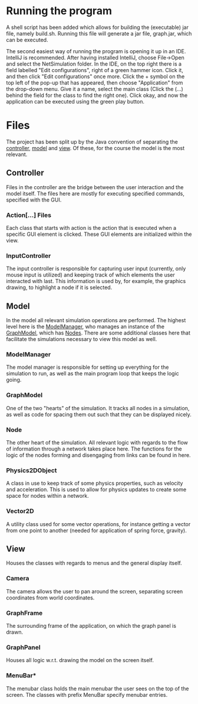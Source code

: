 # Running the program

A shell script has been added which allows for building the (executable) jar file, namely build.sh. Running this file will generate a jar file, graph.jar, which can be executed.

The second easiest way of running the program is opening it up in an IDE. IntelliJ is recommended. After having installed IntelliJ, choose File->Open and select the NetSimulation folder. In the IDE, on the top right there is a field labelled "Edit configurations", right of a green hammer icon. Click it, and then click "Edit configurations" once more. Click the + symbol on the top left of the pop-up that has appeared, then choose "Application" from the drop-down menu. Give it a name, select the main class (Click the (...) behind the field for the class to find the right one). Click okay, and now the application can be executed using the green play button.

# Files
The project has been split up by the Java convention of separating the [controller](#controller), [model](#model) and [view](#view). Of these, for the course the model is the most relevant.

## Controller

Files in the controller are the bridge between the user interaction and the model itself. The files here are mostly for executing specified commands, specified with the GUI.

### Action[...] Files
Each class that starts with action is the action that is executed when a specific GUI element is clicked. These GUI elements are initialized within the view.

### InputController
The input controller is responsible for capturing user input (currently, only mouse input is utilized) and keeping track of which elements the user interacted with last. This information is used by, for example, the graphics drawing, to highlight a node if it is selected.

## Model
In the model all relevant simulation operations are performed. The highest level here is the [ModelManager](#modelmanager), who manages an instance of the [GraphModel](#graphmodel), which has [Nodes](nodes). There are some additional classes here that facilitate the simulations necessary to view this model as well.

### ModelManager
The model manager is responsible for setting up everything for the simulation to run, as well as the main program loop that keeps the logic going.

### GraphModel
One of the two "hearts" of the simulation. It tracks all nodes in a simulation, as well as code for spacing them out such that they can be displayed nicely.

### Node
The other heart of the simulation. All relevant logic with regards to the flow of information through a network takes place here. The functions for the logic of the nodes forming and disengaging from links can be found in here.

### Physics2DObject

A class in use to keep track of some physics properties, such as velocity and acceleration. This is used to allow for physics updates to create some space for nodes within a network.

### Vector2D

A utility class used for some vector operations, for instance getting a vector from one point to another (needed for application of spring force, gravity).

## View

Houses the classes with regards to menus and the general display itself.

### Camera
The camera allows the user to pan around the screen, separating screen coordinates from world coordinates.

### GraphFrame

The surrounding frame of the application, on which the graph panel is drawn.

### GraphPanel

Houses all logic w.r.t. drawing the model on the screen itself.

### MenuBar*

The menubar class holds the main menubar the user sees on the top of the screen. The classes with prefix MenuBar specify menubar entries.

